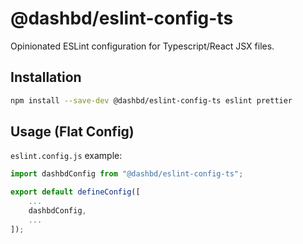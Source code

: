 # @dashbd/eslint-config-ts

Opinionated ESLint configuration for Typescript/React JSX files.

## Installation

```bash
npm install --save-dev @dashbd/eslint-config-ts eslint prettier
```

## Usage (Flat Config)

`eslint.config.js` example:
    
```js
import dashbdConfig from "@dashbd/eslint-config-ts";

export default defineConfig([
    ...
    dashbdConfig,
    ...
]);
```
